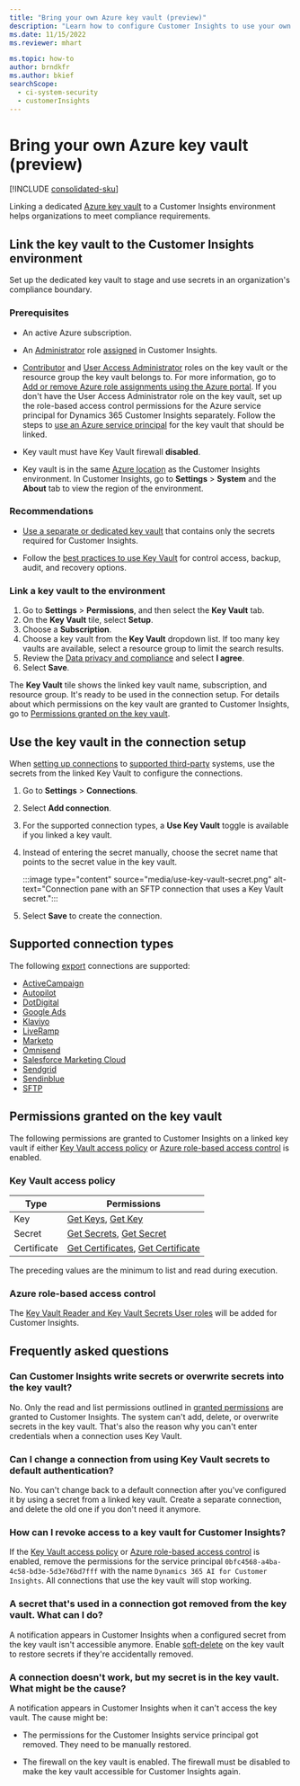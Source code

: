 ```yaml
---
title: "Bring your own Azure key vault (preview)"
description: "Learn how to configure Customer Insights to use your own Azure key vault to manage secrets."
ms.date: 11/15/2022
ms.reviewer: mhart

ms.topic: how-to
author: brndkfr
ms.author: bkief
searchScope: 
  - ci-system-security
  - customerInsights
---
```


# Bring your own Azure key vault (preview)

[!INCLUDE [consolidated-sku](./includes/consolidated-sku.md)]

Linking a dedicated [Azure key vault](/azure/key-vault/general/basic-concepts) to a Customer Insights environment helps organizations to meet compliance requirements.

## Link the key vault to the Customer Insights environment

Set up the dedicated key vault to stage and use secrets in an organization's compliance boundary.

### Prerequisites

- An active Azure subscription.

- An [Administrator](permissions.md#admin) role [assigned](permissions.md#add-users) in Customer Insights.

- [Contributor](/azure/role-based-access-control/built-in-roles#contributor) and [User Access Administrator](/azure/role-based-access-control/built-in-roles#user-access-administrator) roles on the key vault or the resource group the key vault belongs to. For more information, go to [Add or remove Azure role assignments using the Azure portal](/azure/role-based-access-control/role-assignments-portal). If you don't have the User Access Administrator role on the key vault, set up the role-based access control permissions for the Azure service principal for Dynamics 365 Customer Insights separately. Follow the steps to [use an Azure service principal](connect-service-principal.md) for the key vault that should be linked.

- Key vault must have Key Vault firewall **disabled**.

- Key vault is in the same [Azure location](https://azure.microsoft.com/global-infrastructure/geographies/#overview) as the Customer Insights environment. In Customer Insights, go to **Settings** > **System** and the **About** tab to view the region of the environment.

### Recommendations

- [Use a separate or dedicated key vault](/azure/key-vault/general/best-practices#why-we-recommend-separate-key-vaults) that contains only the secrets required for Customer Insights.

- Follow the [best practices to use Key Vault](/azure/key-vault/general/best-practices#turn-on-logging) for control access, backup, audit, and recovery options.

### Link a key vault to the environment

1. Go to **Settings** > **Permissions**, and then select the **Key Vault** tab.
1. On the **Key Vault** tile, select **Setup**.
1. Choose a **Subscription**.
1. Choose a key vault from the **Key Vault** dropdown list. If too many key vaults are available, select a resource group to limit the search results.
1. Review the [Data privacy and compliance](connections.md#data-privacy-and-compliance) and select **I agree**.
1. Select **Save**.

The **Key Vault** tile shows the linked key vault name, subscription, and resource group. It's ready to be used in the connection setup.
For details about which permissions on the key vault are granted to Customer Insights, go to [Permissions granted on the key vault](#permissions-granted-on-the-key-vault).

## Use the key vault in the connection setup

When [setting up connections](connections.md) to [supported third-party](#supported-connection-types) systems, use the secrets from the linked Key Vault to configure the connections.

1. Go to **Settings** > **Connections**.
1. Select **Add connection**.
1. For the supported connection types, a **Use Key Vault** toggle is available if you linked a key vault.
1. Instead of entering the secret manually, choose the secret name that points to the secret value in the key vault.

   :::image type="content" source="media/use-key-vault-secret.png" alt-text="Connection pane with an SFTP connection that uses a Key Vault secret.":::

1. Select **Save** to create the connection.

## Supported connection types

The following [export](export-destinations.md) connections are supported:

* [ActiveCampaign](export-active-campaign.md)
* [Autopilot](export-autopilot.md)
* [DotDigital](export-dotdigital.md)
* [Google Ads](export-google-ads.md)
* [Klaviyo](export-klaviyo.md)
* [LiveRamp](export-liveramp.md)
* [Marketo](export-marketo.md)
* [Omnisend](export-omnisend.md)
* [Salesforce Marketing Cloud](export-salesforce.md)
* [Sendgrid](export-sendgrid.md)
* [Sendinblue](export-sendinblue.md)
* [SFTP](export-sftp.md)

## Permissions granted on the key vault

The following permissions are granted to Customer Insights on a linked key vault if either [Key Vault access policy](/azure/key-vault/general/assign-access-policy?tabs=azure-portal) or [Azure role-based access control](/azure/key-vault/general/rbac-guide?tabs=azure-cli) is enabled.

### Key Vault access policy

| Type        | Permissions          |
| ----------- | -------------------- |
| Key         | [Get Keys](/rest/api/keyvault/keys/get-keys/get-keys), [Get Key](/rest/api/keyvault/keys/get-key/get-key)                                 |
| Secret      | [Get Secrets](/rest/api/keyvault/secrets/get-secrets/get-secrets), [Get Secret](/rest/api/keyvault/secrets/get-secret/get-secret)                     |
| Certificate | [Get Certificates](/rest/api/keyvault/certificates/get-certificates/get-certificates), [Get Certificate](/rest/api/keyvault/certificates/get-certificate/get-certificate) |

The preceding values are the minimum to list and read during execution.

### Azure role-based access control

The [Key Vault Reader and Key Vault Secrets User roles](/azure/key-vault/general/rbac-guide?tabs=azure-cli) will be added for Customer Insights.

## Frequently asked questions

### Can Customer Insights write secrets or overwrite secrets into the key vault?

No. Only the read and list permissions outlined in [granted permissions](#permissions-granted-on-the-key-vault) are granted to Customer Insights. The system can't add, delete, or overwrite secrets in the key vault. That's also the reason why you can't enter credentials when a connection uses Key Vault.

### Can I change a connection from using Key Vault secrets to default authentication?

No. You can't change back to a default connection after you've configured it by using a secret from a linked key vault. Create a separate connection, and delete the old one if you don't need it anymore.

### How can I revoke access to a key vault for Customer Insights?

If the [Key Vault access policy](/azure/key-vault/general/assign-access-policy?tabs=azure-portal) or [Azure role-based access control](/azure/key-vault/general/rbac-guide?tabs=azure-cli) is enabled, remove the permissions for the service principal `0bfc4568-a4ba-4c58-bd3e-5d3e76bd7fff` with the name `Dynamics 365 AI for Customer Insights`. All connections that use the key vault will stop working.

### A secret that's used in a connection got removed from the key vault. What can I do?

A notification appears in Customer Insights when a configured secret from the key vault isn't accessible anymore. Enable [soft-delete](/azure/key-vault/general/soft-delete-overview) on the key vault to restore secrets if they're accidentally removed.

### A connection doesn't work, but my secret is in the key vault. What might be the cause?

A notification appears in Customer Insights when it can't access the key vault. The cause might be:

- The permissions for the Customer Insights service principal got removed. They need to be manually restored.

- The firewall on the key vault is enabled. The firewall must be disabled to make the key vault accessible for Customer Insights again.
